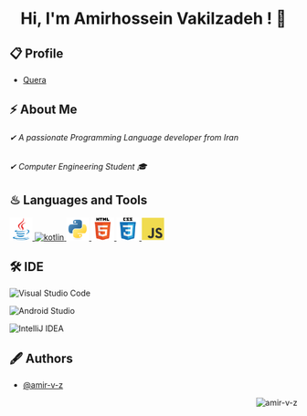 <h1 align="center">Hi, I'm Amirhossein Vakilzadeh ! 👋</h1>

## 📋 Profile
- <a href="https://quera.org/profile/amir_v_z">Quera</a>

## ⚡ About Me
<h6 align="left">✔ A passionate Programming Language developer from Iran</h6>
<h6 align="left">✔ Computer Engineering Student 🎓</h6>

## ♨ Languages and Tools
<p align="left"> <a href="https://www.java.com" target="_blank" rel="noreferrer"> <img src="https://raw.githubusercontent.com/devicons/devicon/master/icons/java/java-original.svg" alt="java" width="40" height="40"/> </a> <a href="https://kotlinlang.org" target="_blank" rel="noreferrer"> <img src="https://www.vectorlogo.zone/logos/kotlinlang/kotlinlang-icon.svg" alt="kotlin" width="40" height="40"/> </a> <a href="https://www.python.org" target="_blank" rel="noreferrer"> <img src="https://raw.githubusercontent.com/devicons/devicon/master/icons/python/python-original.svg" alt="python" width="40" height="40"/> </a> <a href="https://www.w3.org/html/" target="_blank" rel="noreferrer"> <img src="https://raw.githubusercontent.com/devicons/devicon/master/icons/html5/html5-original-wordmark.svg" alt="html5" width="40" height="40"/> </a> <a href="https://www.w3schools.com/css/" target="_blank" rel="noreferrer"> <img src="https://raw.githubusercontent.com/devicons/devicon/master/icons/css3/css3-original-wordmark.svg" alt="css3" width="40" height="40"/> </a> <a href="https://developer.mozilla.org/en-US/docs/Web/JavaScript" target="_blank" rel="noreferrer"> <img src="https://raw.githubusercontent.com/devicons/devicon/master/icons/javascript/javascript-original.svg" alt="javascript" width="40" height="40"/> </a> </p>

## 🛠 IDE

<div float="right">
  
  <a><img alt="Visual Studio Code" src="https://img.shields.io/badge/VisualStudioCode-0078d7.svg?style=for-the-badge&logo=visual-studio-code&logoColor=white"/></a>
    
  <a><img alt="Android Studio" src="https://img.shields.io/badge/AndroidStudio-00a8ff.svg?style=for-the-badge&logo=android-studio&color=green&logoColor=white"/></a>

  <a><img alt="IntelliJ IDEA" src="https://img.shields.io/badge/IntelliJIDEA-000000.svg?style=for-the-badge&logo=intellij-idea&logoColor=white"/></a>
  
</div>

## 🖋 Authors
- [@amir-v-z](https://www.github.com/amir-v-z)

<p><img align="right" src="https://github-readme-stats.vercel.app/api/top-langs?username=amir-v-z&show_icons=true&theme=highcontrast&hide_border=true&locale=en&layout=compact" alt="amir-v-z" /></p>

